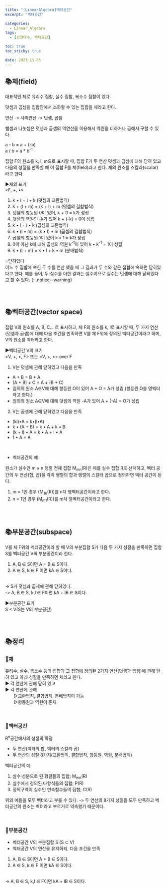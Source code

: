 ```yaml
---
title: "[LinearAlgebra]벡터공간"
excerpt: "벡터공간"

categories:
  - Linear_Algebra
tags:
  - [선형대수, 벡터공간]

toc: true
toc_sticky: true

date: 2023-11-05
---
```


## 📚체(field)
대표적인 체로 유리수 집합, 실수 집합, 복소수 집합이 있다.

덧셈과 곱셈을 집합안에서 소화할 수 있는 집합을 체라고 한다.

연산 -> 사칙연산 -> 덧셈, 곱셈

뺄셈과 나눗셈은 덧셈과 곱셈의 역연산을 이용해서 역원을 더하거나 곱해서 구할 수 있다.

a - b = a + (-b)<br>
a / b = a * b<sup>-1</sup>

집합 F의 원소를 k, l, m으로 표시할 때, 집합 F가 두 연산 덧셈과 곱셈에 대해 닫혀 있고 다음의 성질을 만족할 때 이 집합 F를 체(field)라고 한다. 체의 원소를 스칼라(scalar)라고 한다.

▶체의 표기
<br>
<F, +, •>

1. k + l = l + k (덧셈의 교환법칙)
2. k + (l + m) = (k + l) + m (덧셈의 결합법칙)
3. 덧셈의 항등원 0이 있어, k + 0 = k가 성립
4. 덧셈의 역원인 -k가 있어 k + (-k) = 0이 성립
5. k • l = l • k (곱셈의 교환법칙)
6. k • (l • m) = (k • l) • m (곱셈의 결합법칙)
7. 곱셈의 항등원 1이 있어 k • 1 = k가 성립
8. 0이 아닌 k에 대해 곱셈의 역원 k<sup>-1</sup>이 있어 k • k<sup>-1</sup> = 1이 성립
9. k • (l + m) = k • l + k • m (분배법칙)

💡닫혀있다<br>
어느 수 집합에 속한 두 수를 연산 했을 때 그 결과가 두 수와 같은 집합에 속하면 닫혀있다고 한다. 예를 들어, 두 실수를 더한 결과는 실수이므로 실수는 덧셈에 대해 닫혀있다고 할 수 있다.
{: .notice--warning}

<br><br>

## 📚벡터공간(vector space)
집합 V의 원소를 A, B, C... 로 표시하고,
체 F의 원소를 k, l로 표시할 때, 두 가지 연산(덧셈과 곱셈)에 대해 다음 조건을 만족하면 V를 체 F위에 정의된 벡터공간이라고 하며, V의 원소를 벡터라고 한다.

▶벡터공간 V의 표기
<br>
<V, +, •, F> 또는 <V, +, •> over F

1. V는 덧셈에 관해 닫혀있고 다음을 만족
* A + B = B + A
* (A + B) + C = A + (B + C)
* 임의의 원소 A∈V에 대해 항등원 O이 있어 A + O = A가 성립.(항등원 O를 영벡터라고 한다.)
* 임의의 원소 A∈V에 대해 덧셈의 역원 -A가 있어 A + (-A) = O가 성립

2. V는 곱셈에 관해 닫혀있고 다음을 만족
* (kl)•A = k•(l•A)
* k • (A + B) = k • A + k • B
* (k + l) • A = k • A + l • A
* 1 • A = A

<br>

* 벡터공간의 예

원소가 실수인 m × n 행렬 전체 집합 M<sub>mn</sub>(R)은 체를 실수 집합 R로 선택하고, 벡터 공간의 두 연산(합, 곱)을 각각 행렬의 합과 행렬의 스칼라 곱으로 정의하면 벡터 공간이 된다.

1. m = 1인 경우 (M<sub>1n</sub>(R))를 n차 행벡터공간이라고 한다.
2. n = 1인 경우 (M<sub>m1</sub>(R))를 m차 열벡터공간이라고 한다.

<br><br>

## 📚부분공간(subspace)
V를 체 F위의 벡터공간이라 할 때 V의 부분집합 S가 다음 두 가지 성질을 만족하면 집합 S를 벡터공간 V의 부분공간이라 한다.

1. A, B ∈ S이면 A + B ∈ S이다.
2. A ∈ S, k ∈ F 이면 kA ∈ S이다.
<br>
-> S가 덧셈과 곱세에 관해 닫혀있다.
<br>
-> A, B ∈ S, k,l ∈ F이면 kA + lB ∈ S이다.

▶부분공간 표기
<br>
S < V(S는 V의 부분공간)

<br><br>

## 📚정리
### 📄체
유리수, 실수, 복소수 등의 집합과 그 집합에 정의된 2가지 연산(덧셈과 곱셈)에 관해 닫혀 있고 아래 성질을 만족하면 체라고 한다.
<br>
▶ 각 연산에 관해 닫혀 있고
<br>
▶ 각 연산에 관해
<br>
　　▷교환법칙, 결합법칙, 분배법칙이 가능
<br>
　　▷항등원과 역원이 존재

<br>

### 📄벡터공간
R<sup>n</sup>공간에서의 성질의 확장
* 두 연산(벡터의 합, 벡터의 스칼라 곱)
* 두 연산의 성질 8가지(교환법칙, 결합법칙, 항등원, 역원, 분배법칙)

벡터공간의 예
1. 실수 성분으로 된 행렬들의 집합; M<sub>mn</sub>(R)
2. 실수에서 정의된 다항식들의 집합; P(R)
3. 정의구역이 실수인 연속함수들의 집합; C(R)

위의 예들을 모두 벡터라고 부를 수 있다. -> 두 연산의 8가지 성질을 모두 만족하고 벡터공간의 원소는 벡터라고 부르기로 약속했기 때문이다.

<br>

### 📄부분공간
* 벡터공간 V의 부분집합 S (S ⊂ V)
* 벡터공간 V의 연산을 유지하되, 다음 조건을 만족

1. A, B ∈ S이면 A + B ∈ S이다.
2. A ∈ S, k ∈ F 이면 kA ∈ S이다.
<br>
-> A, B ∈ S, k,l ∈ F이면 kA + lB ∈ S이다.

<br><br>